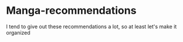 # Manga-recommendations
I tend to give out these recommendations a lot, so at least let's make it organized
